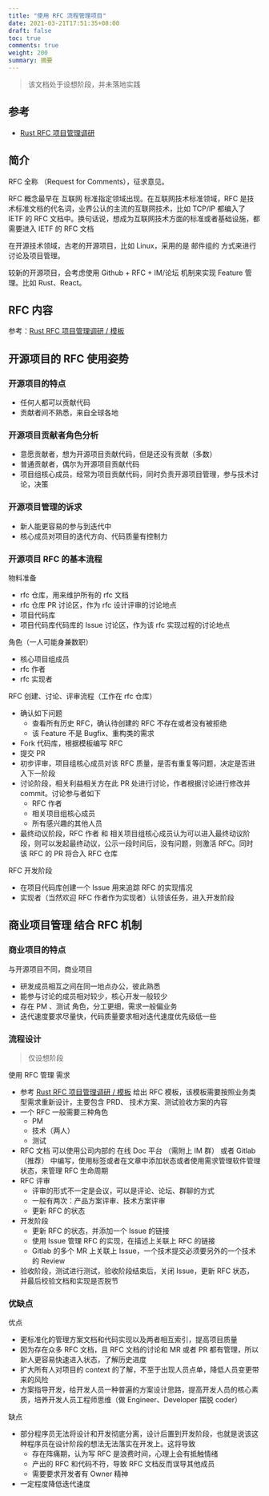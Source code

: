 ```yaml
---
title: "使用 RFC 流程管理项目"
date: 2021-03-21T17:51:35+08:00
draft: false
toc: true
comments: true
weight: 200
summary: 摘要
---
```


> 该文档处于设想阶段，并未落地实践

## 参考

* [Rust RFC 项目管理调研](/series/software-project-management/rust-rfc.md/)

## 简介

RFC 全称 （Request for Comments），征求意见。

RFC 概念最早在 互联网 标准指定领域出现。在互联网技术标准领域，RFC 是技术标准文档的代名词，业界公认的主流的互联网技术，比如 TCP/IP 都编入了 IETF 的 RFC 文档中。换句话说，想成为互联网技术方面的标准或者基础设施，都需要进入 IETF 的 RFC 文档

在开源技术领域，古老的开源项目，比如 Linux，采用的是 邮件组的 方式来进行讨论及项目管理。

较新的开源项目，会考虑使用 Github + RFC + IM/论坛 机制来实现 Feature 管理。比如 Rust、React。

## RFC 内容

参考：[Rust RFC 项目管理调研 / 模板](/series/software-project-management/rust-rfc.md/#Rust-rfc-模板)

## 开源项目的 RFC 使用姿势

### 开源项目的特点

* 任何人都可以贡献代码
* 贡献者间不熟悉，来自全球各地

### 开源项目贡献者角色分析

* 意愿贡献者，想为开源项目贡献代码，但是还没有贡献（多数）
* 普通贡献者，偶尔为开源项目贡献代码
* 项目组核心成员，经常为项目贡献代码，同时负责开源项目管理，参与技术讨论，决策

### 开源项目管理的诉求

* 新人能更容易的参与到迭代中
* 核心成员对项目的迭代方向、代码质量有控制力

### 开源项目 RFC 的基本流程

物料准备

* rfc 仓库，用来维护所有的 rfc 文档
* rfc 仓库 PR 讨论区，作为 rfc 设计评审的讨论地点
* 项目代码库
* 项目代码库代码库的 Issue 讨论区，作为该 rfc 实现过程的讨论地点

角色（一人可能身兼数职）

* 核心项目组成员
* rfc 作者
* rfc 实现者

RFC 创建、讨论、评审流程（工作在 rfc 仓库）

* 确认如下问题
    * 查看所有历史 RFC，确认待创建的 RFC 不存在或者没有被拒绝
    * 该 Feature 不是 Bugfix、重构类的需求
* Fork 代码库，根据模板编写 RFC
* 提交 PR
* 初步评审，项目组核心成员对该 RFC 质量，是否有重复等问题，决定是否进入下一阶段
* 讨论阶段，相关利益相关方在此 PR 处进行讨论，作者根据讨论进行修改并 commit。讨论参与者如下
    * RFC 作者
    * 相关项目组核心成员
    * 所有感兴趣的其他人员
* 最终动议阶段，RFC 作者 和 相关项目组核心成员认为可以进入最终动议阶段，则可以发起最终动议，公示一段时间后，没有问题，则激活 RFC。同时 该 RFC 的 PR 将合入 RFC 仓库

RFC 开发阶段

* 在项目代码库创建一个 Issue 用来追踪 RFC 的实现情况
* 实现者（当然欢迎 RFC 作者作为实现者）认领该任务，进入开发阶段

## 商业项目管理 结合 RFC 机制

### 商业项目的特点

与开源项目不同，商业项目

* 研发成员相互之间在同一地点办公，彼此熟悉
* 能参与讨论的成员相对较少，核心开发一般较少
* 存在 PM 、测试 角色，分工更细，需求一般偏业务
* 迭代速度要求尽量快，代码质量要求相对迭代速度优先级低一些

### 流程设计

> 仅设想阶段

使用 RFC 管理 需求

* 参考 [Rust RFC 项目管理调研 / 模板](/series/software-project-management/rust-rfc.md/#Rust-rfc-模板) 给出 RFC 模板，该模板需要按照业务类型需求重新设计，主要包含 PRD、 技术方案、测试验收方案的内容
* 一个 RFC 一般需要三种角色
    * PM
    * 技术（两人）
    * 测试
* RFC 文档 可以使用公司内部的 在线 Doc 平台 （需附上 IM 群） 或者 Gitlab （推荐） 中编写，使用标签或者在文章中添加状态或者使用需求管理软件管理状态，来管理 RFC 生命周期
* RFC 评审
    * 评审的形式不一定是会议，可以是评论、论坛、群聊的方式
    * 一般有两次：产品方案评审、技术方案评审
    * 更新 RFC 的状态
* 开发阶段
    * 更新 RFC 的状态，并添加一个 Issue 的链接
    * 使用 Issue 管理 RFC 的实现，在描述上关联上 RFC 的链接
    * Gitlab 的多个 MR 上关联上 Issue，一个技术提交必须要另外的一个技术的 Review
* 验收阶段，测试进行测试，验收阶段结束后，关闭 Issue，更新 RFC 状态，并最后校验文档和实现是否脱节

### 优缺点

优点

* 更标准化的管理方案文档和代码实现以及两者相互索引，提高项目质量
* 因为存在众多 RFC 文档，且 RFC 文档的讨论和 MR 或者 PR 都有管理，所以新人更容易快速进入状态，了解历史进度
* 扩大所有人对项目的 context 的了解，不至于出现人员点单，降低人员变更带来的风险
* 方案指导开发，给开发人员一种普遍的方案设计思路，提高开发人员的核心素质，培养开发人员工程师思维（做 Engineer、Developer 摆脱 coder）

缺点

* 部分程序员无法将设计和开发彻底分离，设计后置到开发阶段，也就是说该这种程序员在设计阶段的想法无法落实在开发上。这将导致
    * 存在阵痛期，认为写 RFC 是浪费时间，心理上会有抵触情绪
    * 产出的 RFC 和代码不符，导致 RFC 文档反而误导其他成员
    * 需要要求开发者有 Owner 精神
* 一定程度降低迭代速度
